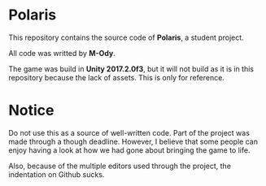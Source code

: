 # Polaris
This repository contains the source code of **Polaris**, a student project.

All code was writted by **M-Ody**.

The game was build in **Unity 2017.2.0f3**, but it will not build as it is in this repository because the lack of assets. This is only for reference.

# Notice
Do not use this as a source of well-written code. Part of the project was made through a though deadline. However, I believe that some people can enjoy having a look at how we had gone about bringing the game to life.


Also, because of the multiple editors used through the project, the indentation on Github sucks.
